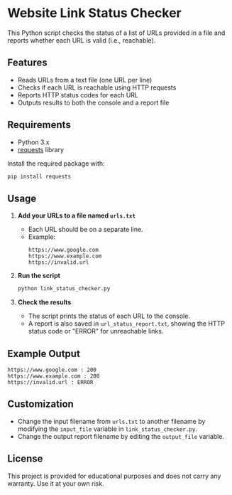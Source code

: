 # Website Link Status Checker

This Python script checks the status of a list of URLs provided in a file and reports whether each URL is valid (i.e., reachable).

## Features

- Reads URLs from a text file (one URL per line)
- Checks if each URL is reachable using HTTP requests
- Reports HTTP status codes for each URL
- Outputs results to both the console and a report file

## Requirements

- Python 3.x
- [requests](https://pypi.org/project/requests/) library

Install the required package with:
```bash
pip install requests
```

## Usage

1. **Add your URLs to a file named `urls.txt`**
    - Each URL should be on a separate line.
    - Example:
      ```
      https://www.google.com
      https://www.example.com
      https://invalid.url
      ```

2. **Run the script**
    ```bash
    python link_status_checker.py
    ```

3. **Check the results**
    - The script prints the status of each URL to the console.
    - A report is also saved in `url_status_report.txt`, showing the HTTP status code or "ERROR" for unreachable links.

## Example Output

```
https://www.google.com : 200
https://www.example.com : 200
https://invalid.url : ERROR
```

## Customization

- Change the input filename from `urls.txt` to another filename by modifying the `input_file` variable in `link_status_checker.py`.
- Change the output report filename by editing the `output_file` variable.

## License

This project is provided for educational purposes and does not carry any warranty. Use it at your own risk.
